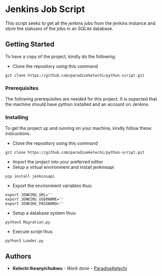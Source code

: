 # Jenkins Job Script

This script seeks to get all the jenkins jobs  from the jenkins instance and store the statuses of the jobs in an SQLite database.

## Getting Started

To have a copy of the project, kindly do the following.
- Clone the repository using this command
```commandline
git clone https://github.com/paradisekelechi/python-script.git
```

### Prerequisites

The following prerequisites are needed for this project.
It is expected that the machine should have python installed and an account on Jenkins.

### Installing

To get the project up and running on your machine, kindly follow these instructions.
- Clone the repository using this command
```commandline
git clone https://github.com/paradisekelechi/python-script.git
```
- Import the project into your preferred editor
- Setup a virtual environment and install jenkinsapi
```commandline
pip install jenkinsapi
```
- Export the environment variables thus:
```commandline
export JENKINS_URL=''
export JENKINS_USERNAME=''
export JENKINS_PASSWORD=''
```
- Setup a database system thus:
```commandline
python3 Migration.py
```
- Execute script thus
```commandline
python3 Loader.py
```

## Authors

* **Kelechi Iheanyichukwu** - *Work done* - [ParadiseKelechi](https://github.com/ParadiseKelechi)
